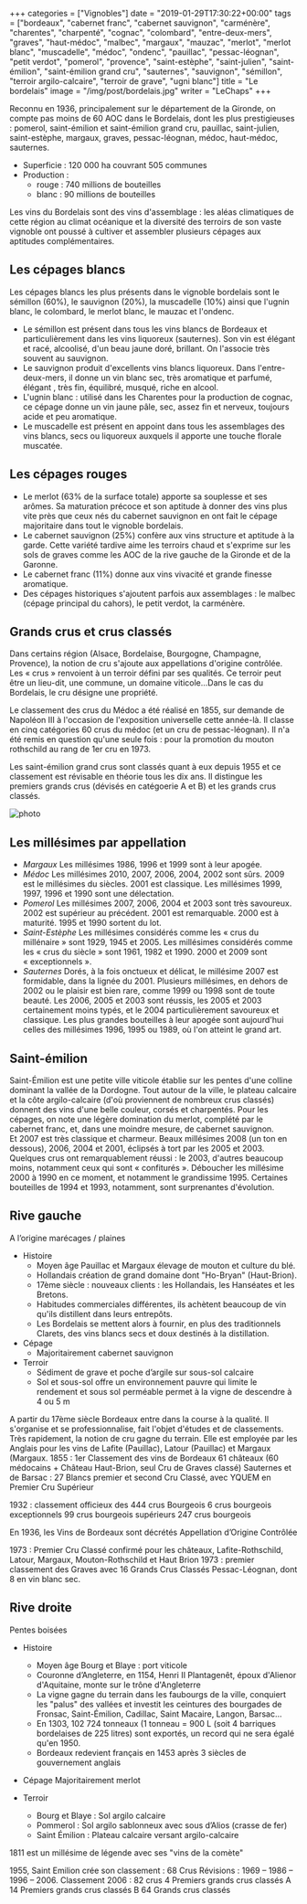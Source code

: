 +++
categories = ["Vignobles"]
date = "2019-01-29T17:30:22+00:00"
tags = ["bordeaux", "cabernet franc", "cabernet sauvignon", "carménère", "charentes", "charpenté", "cognac", "colombard", "entre-deux-mers", "graves", "haut-médoc", "malbec", "margaux", "mauzac", "merlot", "merlot blanc", "muscadelle", "médoc", "ondenc", "pauillac", "pessac-léognan", "petit verdot", "pomerol", "provence", "saint-estèphe", "saint-julien", "saint-émilion", "saint-émilion grand cru", "sauternes", "sauvignon", "sémillon", "terroir argilo-calcaire", "terroir de grave", "ugni blanc"] 
title = "Le bordelais"
image = "/img/post/bordelais.jpg"
writer = "LeChaps"
+++

Reconnu en 1936, principalement sur le département de la Gironde, on compte pas moins de 60 AOC dans le Bordelais, dont les plus prestigieuses : pomerol, saint-émilion et saint-émilion grand cru, pauillac, saint-julien, saint-estèphe, margaux, graves, pessac-léognan, médoc, haut-médoc, sauternes.

* Superficie : 120 000 ha couvrant 505 communes
* Production :
  * rouge : 740 millions de bouteilles
  * blanc : 90 millions de bouteilles

Les vins du Bordelais sont des vins d'assemblage : les aléas climatiques de cette région au climat océanique et la diversité des terroirs de son vaste vignoble ont poussé à cultiver et assembler plusieurs cépages aux aptitudes complémentaires.

## Les cépages blancs

Les cépages blancs les plus présents dans le vignoble bordelais sont le sémillon (60%), le sauvignon (20%), la muscadelle (10%) ainsi que l'ugnin blanc, le colombard, le merlot blanc, le mauzac et l'ondenc.

* Le sémillon est présent dans tous les vins blancs de Bordeaux et particulièrement dans les vins liquoreux (sauternes). Son vin est élégant et racé, alcoolisé, d'un beau jaune doré, brillant. On l'associe très souvent au sauvignon.
* Le sauvignon produit d'excellents vins blancs liquoreux. Dans l'entre-deux-mers, il donne un vin blanc sec, très aromatique et parfumé, élégant , très fin, équilibré, musqué, riche en alcool.
* L'ugnin blanc : utilisé dans les Charentes pour la production de cognac, ce cépage donne un vin jaune pâle, sec, assez fin et nerveux, toujours acide et peu aromatique.
* Le muscadelle est présent en appoint dans tous les assemblages des vins blancs, secs ou liquoreux auxquels il apporte une touche florale muscatée.

## Les cépages rouges

* Le merlot (63% de la surface totale) apporte sa souplesse et ses arômes. Sa maturation précoce et son aptitude à donner des vins plus vite près que ceux nés du cabernet sauvignon en ont fait le cépage majoritaire dans tout le vignoble bordelais.
* Le cabernet sauvignon (25%) confère aux vins structure et aptitude à la garde. Cette variété tardive aime les terroirs chaud et s'exprime sur les sols de graves comme les AOC de la rive gauche de la Gironde et de la Garonne.
* Le cabernet franc (11%) donne aux vins vivacité et grande finesse aromatique.
* Des cépages historiques s'ajoutent parfois aux assemblages : le malbec (cépage principal du cahors), le petit verdot, la carménère.

## Grands crus et crus classés

Dans certains région (Alsace, Bordelaise, Bourgogne, Champagne, Provence), la notion de cru s'ajoute aux appellations d'origine contrôlée. Les « crus » renvoient à un terroir défini par ses qualités. Ce terroir peut être un lieu-dit, une commune, un domaine viticole...Dans le cas du Bordelais, le cru désigne une propriété.  

Le classement des crus du Médoc a été réalisé en 1855, sur demande de Napoléon III à l'occasion de l'exposition universelle cette année-là. Il classe en cinq catégories 60 crus du médoc (et un cru de pessac-léognan). Il n'a été remis en question qu'une seule fois : pour la promotion du mouton rothschild au rang de 1er cru en 1973.  

Les saint-émilion grand crus sont classés quant à eux depuis 1955 et ce classement est révisable en théorie tous les dix ans. Il distingue les premiers grands crus (dévisés en catégoerie A et B) et les grands crus classés.

![photo][1]

## Les millésimes par appellation
  
* _Margaux_
Les millésimes 1986, 1996 et 1999 sont à leur apogée.
* _Médoc_
Les millésimes 2010, 2007, 2006, 2004, 2002 sont sûrs. 2009 est le millésimes du siècles. 2001 est classique. Les millésimes 1999, 1997, 1996 et 1990 sont une délectation.
* _Pomerol_
Les millésimes 2007, 2006, 2004 et 2003 sont très savoureux. 2002 est supérieur au précédent. 2001 est remarquable. 2000 est à maturité. 1995 et 1990 sortent du lot.
* _Saint-Estèphe_
Les millésimes considérés comme les « crus du millénaire » sont 1929, 1945 et 2005. Les millésimes considérés comme les « crus du siècle » sont 1961, 1982 et 1990. 2000 et 2009 sont « exceptionnels ».
* _Sauternes_
Dorés, à la fois onctueux et délicat, le millésime 2007 est formidable, dans la lignée du 2001. Plusieurs millésimes, en dehors de 2002 ou le plaisir est bien rare, comme 1999 ou 1998 sont de toute beauté. Les 2006, 2005 et 2003 sont réussis, les 2005 et 2003 certainement moins typés, et le 2004 particulièrement savoureux et classique. Les plus grandes bouteilles à leur apogée sont aujourd'hui celles des millésimes 1996, 1995 ou 1989, où l'on atteint le grand art.

## Saint-émilion

Saint-Émilion est une petite ville viticole établie sur les pentes d'une colline dominant la vallée de la Dordogne. Tout autour de la ville, le plateau calcaire et la côte argilo-calcaire (d'où proviennent de nombreux crus classés) donnent des vins d'une belle couleur, corsés et charpentés. Pour les cépages, on note une légère domination du merlot, complété par le cabernet franc, et, dans une moindre mesure, de cabernet sauvignon.  
Et 2007 est très classique et charmeur. Beaux millésimes 2008 (un ton en dessous), 2006, 2004 et 2001, éclipsés à tort par les 2005 et 2003. Quelques crus ont remarquablement réussi : le 2003, d'autres beaucoup moins, notamment ceux qui sont « confiturés ». Déboucher les millésime 2000 à 1990 en ce moment, et notamment le grandissime 1995. Certaines bouteilles de 1994 et 1993, notamment, sont surprenantes d'évolution.

## Rive gauche

A l’origine marécages / plaines

* Histoire
  * Moyen âge Pauillac et Margaux élevage de mouton et culture du blé.
  * Hollandais création de grand domaine dont "Ho-Bryan" (Haut-Brion).
  * 17ème siècle : nouveaux clients : les Hollandais, les Hanséates et les Bretons.
  * Habitudes commerciales différentes, ils achètent beaucoup de vin qu'ils distillent dans leurs entrepôts.
  * Les Bordelais se mettent alors à fournir, en plus des traditionnels Clarets, des vins blancs secs et doux destinés à la distillation.
* Cépage
  * Majoritairement cabernet sauvignon
* Terroir
  * Sédiment de grave et poche d’argile sur sous-sol calcaire
  * Sol et sous-sol offre un environnement pauvre qui limite le rendement et sous sol perméable permet à la vigne de descendre à 4 ou 5 m

A partir du 17ème siècle Bordeaux entre dans la course à la qualité. Il s'organise et se professionnalise, fait l'objet d'études et de classements. Très rapidement, la notion de cru gagne du terrain. Elle est employée par les Anglais pour les vins de Lafite (Pauillac), Latour (Pauillac) et Margaux (Margaux.
1855 : 1er Classement des vins de Bordeaux
61 châteaux (60 médocains + Château Haut-Brion, seul Cru de Graves classé)
Sauternes et de Barsac : 27 Blancs premier et second Cru Classé, avec YQUEM en Premier Cru Supérieur

1932 : classement officieux des 444 crus Bourgeois
6 crus bourgeois exceptionnels
99 crus bourgeois supérieurs
247 crus bourgeois

En 1936, les Vins de Bordeaux sont décrétés Appellation d’Origine Contrôlée

1973 : Premier Cru Classé confirmé pour les châteaux, Lafite-Rothschild, Latour, Margaux, Mouton-Rothschild et Haut Brion
1973 : premier classement des Graves avec 16 Grands Crus Classés Pessac-Léognan, dont 8 en vin blanc sec.

## Rive droite

Pentes boisées

* Histoire
  * Moyen âge Bourg et Blaye : port viticole
  * Couronne d’Angleterre, en 1154, Henri II Plantagenêt, époux d'Alienor d'Aquitaine, monte sur le trône d'Angleterre
  * La vigne gagne du terrain dans les faubourgs de la ville, conquiert les "palus" des vallées et investit les ceintures des bourgades de Fronsac, Saint-Émilion, Cadillac, Saint Macaire, Langon, Barsac...
  * En 1303, 102 724 tonneaux (1 tonneau = 900 L (soit 4 barriques bordelaises de 225 litres) sont exportés, un record qui ne sera égalé qu'en 1950.
  * Bordeaux redevient français en 1453 après 3 siècles de gouvernement anglais

* Cépage
Majoritairement merlot

* Terroir
  * Bourg et Blaye : Sol argilo calcaire
  * Pommerol : Sol argilo sablonneux avec sous d’Alios (crasse de fer)  
  * Saint Émilion : Plateau calcaire versant argilo-calcaire

1811 est un millésime de légende avec ses "vins de la comète"

1955, Saint Emilion crée son classement : 68 Crus
Révisions : 1969 – 1986 – 1996 – 2006.
Classement 2006 : 82 crus
4 Premiers grands crus classés A
14 Premiers grands crus classés B
64 Grands crus classés

[1]: /img/post/bordelais.jpg